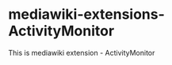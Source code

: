 mediawiki-extensions-ActivityMonitor
====================================

This is mediawiki extension - ActivityMonitor
